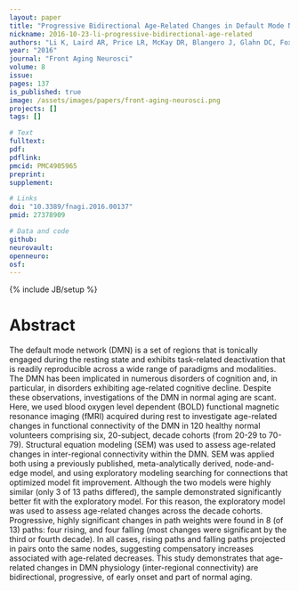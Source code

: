 ```yaml
---
layout: paper
title: "Progressive Bidirectional Age-Related Changes in Default Mode Network Effective Connectivity across Six Decades"
nickname: 2016-10-23-li-progressive-bidirectional-age-related
authors: "Li K, Laird AR, Price LR, McKay DR, Blangero J, Glahn DC, Fox PT"
year: "2016"
journal: "Front Aging Neurosci"
volume: 8
issue:
pages: 137
is_published: true
image: /assets/images/papers/front-aging-neurosci.png
projects: []
tags: []

# Text
fulltext:
pdf:
pdflink:
pmcid: PMC4905965
preprint:
supplement:

# Links
doi: "10.3389/fnagi.2016.00137"
pmid: 27378909

# Data and code
github:
neurovault:
openneuro:
osf:
---
```

{% include JB/setup %}

# Abstract

The default mode network (DMN) is a set of regions that is tonically engaged during the resting state and exhibits task-related deactivation that is readily reproducible across a wide range of paradigms and modalities. The DMN has been implicated in numerous disorders of cognition and, in particular, in disorders exhibiting age-related cognitive decline. Despite these observations, investigations of the DMN in normal aging are scant. Here, we used blood oxygen level dependent (BOLD) functional magnetic resonance imaging (fMRI) acquired during rest to investigate age-related changes in functional connectivity of the DMN in 120 healthy normal volunteers comprising six, 20-subject, decade cohorts (from 20-29 to 70-79). Structural equation modeling (SEM) was used to assess age-related changes in inter-regional connectivity within the DMN. SEM was applied both using a previously published, meta-analytically derived, node-and-edge model, and using exploratory modeling searching for connections that optimized model fit improvement. Although the two models were highly similar (only 3 of 13 paths differed), the sample demonstrated significantly better fit with the exploratory model. For this reason, the exploratory model was used to assess age-related changes across the decade cohorts. Progressive, highly significant changes in path weights were found in 8 (of 13) paths: four rising, and four falling (most changes were significant by the third or fourth decade). In all cases, rising paths and falling paths projected in pairs onto the same nodes, suggesting compensatory increases associated with age-related decreases. This study demonstrates that age-related changes in DMN physiology (inter-regional connectivity) are bidirectional, progressive, of early onset and part of normal aging.
